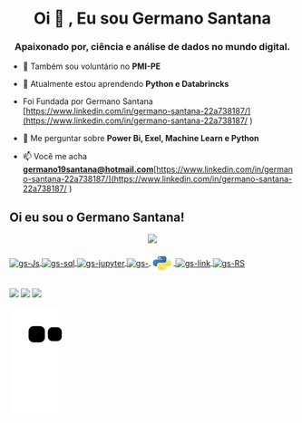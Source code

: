 <h1 align="center">Oi 👋 , Eu sou Germano Santana</h1>
<h3 align="center">Apaixonado por, ciência e análise de dados no mundo digital.</h3>

- 👯 Também sou voluntário no  **PMI-PE**

- 🤝 Atualmente estou aprendendo  **Python e Databrincks**

- Foi Fundada por Germano Santana [https://www.linkedin.com/in/germano-santana-22a738187/](https://www.linkedin.com/in/germano-santana-22a738187/ )

- 💬 Me perguntar sobre **Power Bi, Exel, Machine Learn e Python**

- 📫 Você me acha **germano19santana@hotmail.com**[https://www.linkedin.com/in/germano-santana-22a738187/](https://www.linkedin.com/in/germano-santana-22a738187/ )

## Oi eu sou o Germano Santana!
<div align="center">
  <a href="https://github.com/Germanoo">
  <img height="180em" src="https://github-readme-stats.vercel.app/api?username=GermanooS&show_icons=true&theme=tokyonight&include_all_commits=true&count_private=true"/>
 
</div>

<div style="display: inline_block"><br>
  <img align="center" alt="gs-Js" height="30" width="40" src="https://cdn.jsdelivr.net/gh/devicons/devicon/icons/canva/canva-original.svg" />
<img align="center" alt="gs-sql" height="30" width="40" src="https://cdn.jsdelivr.net/gh/devicons/devicon/icons/microsoftsqlserver/microsoftsqlserver-plain.svg" />
<img align="center"alt="gs-jupyter"height="30" width="40" src="https://cdn.jsdelivr.net/gh/devicons/devicon/icons/jupyter/jupyter-original-wordmark.svg" />
  <img align="center"alt="gs-"height="30" width="40" src="https://cdn.jsdelivr.net/gh/devicons/devicon/icons/postgresql/postgresql-original-wordmark.svg" />
  <img align="center" alt="gs-Python" height="30" width="40" src="https://raw.githubusercontent.com/devicons/devicon/master/icons/python/python-original.svg">
<img align="center" alt="gs-link" height="30" width="40" src="https://cdn.jsdelivr.net/gh/devicons/devicon/icons/linkedin/linkedin-original.svg" />
<img align="center" alt="gs-RS" height="30" width="40" src="https://cdn.jsdelivr.net/gh/devicons/devicon/icons/r/r-original.svg" />
</div>

##

<div> 
  <a href="https://instagram.com/germanoosantana" target="_blank"><img src="https://img.shields.io/badge/-Instagram-%23E4405F?style=for-the-badge&logo=instagram&logoColor=white" target="_blank"></a>
  <a href = "mailto:germano9835@gmail.com"><img src="https://img.shields.io/badge/-Gmail-%23333?style=for-the-badge&logo=gmail&logoColor=white" target="_blank"></a>
  <a href="https://www.linkedin.com/feed/Germano Santana" target="_blank"><img src="https://img.shields.io/badge/-LinkedIn-%230077B5?style=for-the-badge&logo=linkedin&logoColor=white" target="_blank"></a> 
 
  ![Snake animation](https://github.com/rafaballerini/rafaballerini/blob/output/github-contribution-grid-snake.svg)
 
</div>
          
